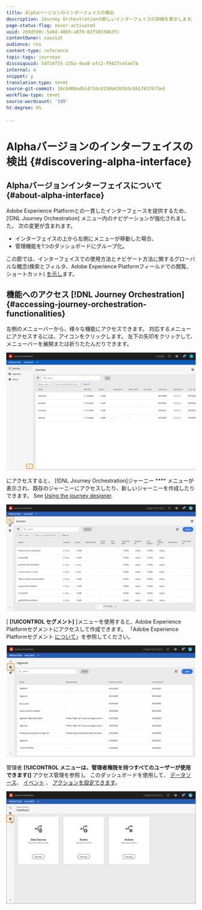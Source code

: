 ```yaml
---
title: Alphaバージョンのインターフェイスの検出
description: Journey Orchestrationの新しいインターフェイスの詳細を表示します。
page-status-flag: never-activated
uuid: 269d590c-5a6d-40b9-a879-02f5033863fc
contentOwner: sauviat
audience: rns
content-type: reference
topic-tags: journeys
discoiquuid: 5df34f55-135a-4ea8-afc2-f9427ce5ae7b
internal: n
snippet: y
translation-type: tm+mt
source-git-commit: 10c6406adb1473dcd150b43b5b5c8b178376f3ed
workflow-type: tm+mt
source-wordcount: '199'
ht-degree: 0%

---
```



# Alphaバージョンのインターフェイスの検出 {#discovering-alpha-interface}

## Alphaバージョンインターフェイスについて {#about-alpha-interface}

Adobe Experience Platformとの一貫したインターフェースを提供するため、 [!DNL Journey Orchestration] メニュー内のナビゲーションが強化されました。 次の変更が含まれます。

* インターフェイスの上から左側にメニューが移動した場合、
* 管理機能を1つのダッシュボードにグループ化。

この節では、インターフェイスでの使用方法とナビゲート方法に関するグローバルな概念(検索とフィルタ、Adobe Experience Platformフィールドでの閲覧、ショートカット) [を示し](../about/user-interface.md)ます。

## 機能へのアクセス [!DNL Journey Orchestration] {#accessing-journey-orchestration-functionalities}

左側のメニューバーから、様々な機能にアクセスできます。 対応するメニューにアクセスするには、アイコンをクリックします。 左下の矢印をクリックして、メニューバーを展開または折りたたんだりできます。

![](../assets/interface-journeys2.png)

にアクセスすると、 [!DNL Journey Orchestration]ジャーニー **** メニューが表示され、既存のジャーニーにアクセスしたり、新しいジャーニーを作成したりできます。 See [Using the journey designer](../building-journeys/using-the-journey-designer.md).

![](../assets/interface-journeys.png)

[ **[!UICONTROL セグメント]** ]メニューを使用すると、Adobe Experience Platformセグメントにアクセスして作成できます。 「Adobe Experience Platformセグメント [について](../segment/about-segments.md)」を参照してください。

![](../assets/interface-segments.png)

管理者 **[!UICONTROL メニューは、管理者権限を持つすべてのユーザーが使用できます(]** アクセス管理を参照 [](../about/access-management.md))。 このダッシュボードを使用して、 [データソース](../datasource/about-data-sources.md)、 [イベント](../event/about-events.md) 、 [アクションを設定できます](../action/action.md)。

![](../assets/interface-admin-dashboard.png)

